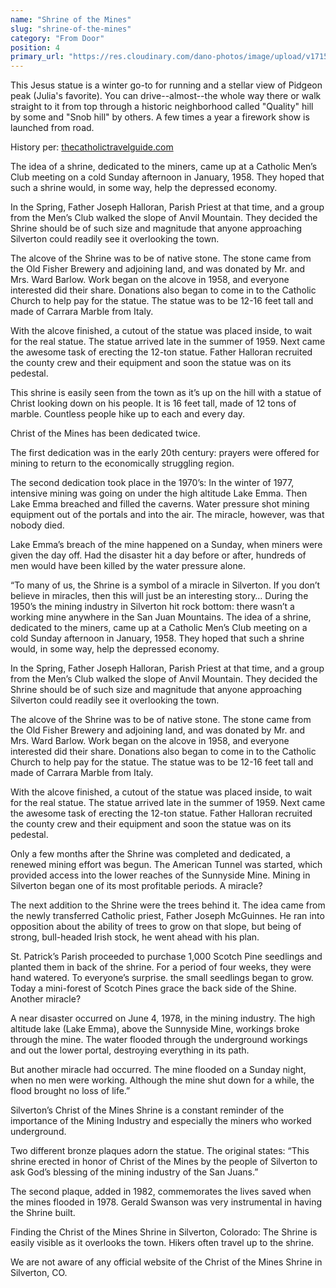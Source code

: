 ```yaml
---
name: "Shrine of the Mines"
slug: "shrine-of-the-mines"
category: "From Door"
position: 4
primary_url: "https://res.cloudinary.com/dano-photos/image/upload/v1715394924/christ-of-mines_uponvk.webp"
---
```


This Jesus statue is a winter go-to for running and a stellar view of Pidgeon peak (Julia's favorite). You can drive--almost--the whole way there or walk straight to it from top through a historic neighborhood called "Quality" hill by some and "Snob hill" by others. A few times a year a firework show is launched from road.

History per: <a href="https://thecatholictravelguide.com/destinations/u-s-a/silverton-colorado-christ-of-the-mines-shrine/">thecatholictravelguide.com</a>

The idea of a shrine, dedicated to the miners, came up at a Catholic Men’s Club meeting on a cold Sunday afternoon in January, 1958. They hoped that such a shrine would, in some way, help the depressed economy.

In the Spring, Father Joseph Halloran, Parish Priest at that time, and a group from the Men’s Club walked the slope of Anvil Mountain. They decided the Shrine should be of such size and magnitude that anyone approaching Silverton could readily see it overlooking the town.

The alcove of the Shrine was to be of native stone. The stone came from the Old Fisher Brewery and adjoining land, and was donated by Mr. and Mrs. Ward Barlow. Work began on the alcove in 1958, and everyone interested did their share. Donations also began to come in to the Catholic Church to help pay for the statue. The statue was to be 12-16 feet tall and made of Carrara Marble from Italy.

With the alcove finished, a cutout of the statue was placed inside, to wait for the real statue. The statue arrived late in the summer of 1959. Next came the awesome task of erecting the 12-ton statue. Father Halloran recruited the county crew and their equipment and soon the statue was on its pedestal.

This shrine is easily seen from the town as it’s up on the hill with a statue of Christ looking down on his people. It is 16 feet tall, made of 12 tons of marble. Countless people hike up to each and every day.

Christ of the Mines has been dedicated twice.

The first dedication was in the early 20th century: prayers were offered for mining to return to the economically struggling region.

The second dedication took place in the 1970’s: In the winter of 1977, intensive mining was going on under the high altitude Lake Emma. Then Lake Emma breached and filled the caverns. Water pressure shot mining equipment out of the portals and into the air. The miracle, however, was that nobody died.

Lake Emma’s breach of the mine happened on a Sunday, when miners were given the day off. Had the disaster hit a day before or after, hundreds of men would have been killed by the water pressure alone.

“To many of us, the Shrine is a symbol of a miracle in Silverton. If you don’t believe in miracles, then this will just be an interesting story… During the 1950’s the mining industry in Silverton hit rock bottom: there wasn’t a working mine anywhere in the San Juan Mountains. The idea of a shrine, dedicated to the miners, came up at a Catholic Men’s Club meeting on a cold Sunday afternoon in January, 1958. They hoped that such a shrine would, in some way, help the depressed economy.

In the Spring, Father Joseph Halloran, Parish Priest at that time, and a group from the Men’s Club walked the slope of Anvil Mountain. They decided the Shrine should be of such size and magnitude that anyone approaching Silverton could readily see it overlooking the town.

The alcove of the Shrine was to be of native stone. The stone came from the Old Fisher Brewery and adjoining land, and was donated by Mr. and Mrs. Ward Barlow. Work began on the alcove in 1958, and everyone interested did their share. Donations also began to come in to the Catholic Church to help pay for the statue. The statue was to be 12-16 feet tall and made of Carrara Marble from Italy.

With the alcove finished, a cutout of the statue was placed inside, to wait for the real statue. The statue arrived late in the summer of 1959. Next came the awesome task of erecting the 12-ton statue. Father Halloran recruited the county crew and their equipment and soon the statue was on its pedestal.

Only a few months after the Shrine was completed and dedicated, a renewed mining effort was begun. The American Tunnel was started, which provided access into the lower reaches of the Sunnyside Mine. Mining in Silverton began one of its most profitable periods. A miracle?

The next addition to the Shrine were the trees behind it. The idea came from the newly transferred Catholic priest, Father Joseph McGuinnes. He ran into opposition about the ability of trees to grow on that slope, but being of strong, bull-headed Irish stock, he went ahead with his plan.

St. Patrick’s Parish proceeded to purchase 1,000 Scotch Pine seedlings and planted them in back of the shrine. For a period of four weeks, they were hand watered. To everyone’s surprise. the small seedlings began to grow. Today a mini-forest of Scotch Pines grace the back side of the Shine. Another miracle?

A near disaster occurred on June 4, 1978, in the mining industry. The high altitude lake (Lake Emma), above the Sunnyside Mine, workings broke through the mine. The water flooded through the underground workings and out the lower portal, destroying everything in its path.

But another miracle had occurred. The mine flooded on a Sunday night, when no men were working. Although the mine shut down for a while, the flood brought no loss of life.”

Silverton’s Christ of the Mines Shrine is a constant reminder of the importance of the Mining Industry and especially the miners who worked underground.

Two different bronze plaques adorn the statue. The original states: “This shrine erected in honor of Christ of the Mines by the people of Silverton to ask God’s blessing of the mining industry of the San Juans.”

The second plaque, added in 1982, commemorates the lives saved when the mines flooded in 1978. Gerald Swanson was very instrumental in having the Shrine built.

Finding the Christ of the Mines Shrine in Silverton, Colorado:
The Shrine is easily visible as it overlooks the town. Hikers often travel up to the shrine.

We are not aware of any official website of the Christ of the Mines Shrine in Silverton, CO.
